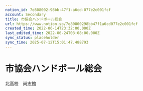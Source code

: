 ```yaml
---
notion_id: 7e808002-98bb-47f1-a6cd-077e2c001fcf
account: Secondary
title: 市協会ハンドボール総会
url: https://www.notion.so/7e80800298bb47f1a6cd077e2c001fcf
created_time: 2022-06-14T23:32:00.000Z
last_edited_time: 2022-06-24T03:08:00.000Z
sync_status: placeholder
sync_time: 2025-07-12T15:01:47.488793
---
```

# 市協会ハンドボール総会

北高校　尚志館